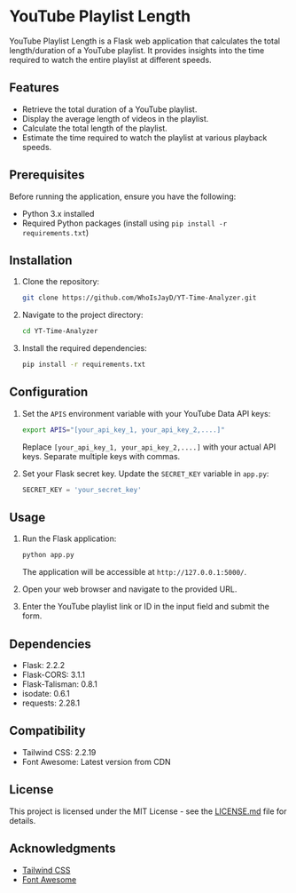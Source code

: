
# YouTube Playlist Length

YouTube Playlist Length is a Flask web application that calculates the total length/duration of a YouTube playlist. It provides insights into the time required to watch the entire playlist at different speeds.

## Features

- Retrieve the total duration of a YouTube playlist.
- Display the average length of videos in the playlist.
- Calculate the total length of the playlist.
- Estimate the time required to watch the playlist at various playback speeds.

## Prerequisites

Before running the application, ensure you have the following:

- Python 3.x installed
- Required Python packages (install using `pip install -r requirements.txt`)

## Installation

1. Clone the repository:

   ```bash
   git clone https://github.com/WhoIsJayD/YT-Time-Analyzer.git
   ```

2. Navigate to the project directory:

   ```bash
   cd YT-Time-Analyzer
   ```

3. Install the required dependencies:

   ```bash
   pip install -r requirements.txt
   ```

## Configuration

1. Set the `APIS` environment variable with your YouTube Data API keys:

   ```bash
   export APIS="[your_api_key_1, your_api_key_2,....]"
   ```

   Replace `[your_api_key_1, your_api_key_2,....]` with your actual API keys. Separate multiple keys with commas.

2. Set your Flask secret key. Update the `SECRET_KEY` variable in `app.py`:

   ```python
   SECRET_KEY = 'your_secret_key'
   ```

## Usage

1. Run the Flask application:

   ```bash
   python app.py
   ```

   The application will be accessible at `http://127.0.0.1:5000/`.

2. Open your web browser and navigate to the provided URL.

3. Enter the YouTube playlist link or ID in the input field and submit the form.

## Dependencies

- Flask: 2.2.2
- Flask-CORS: 3.1.1
- Flask-Talisman: 0.8.1
- isodate: 0.6.1
- requests: 2.28.1

## Compatibility

- Tailwind CSS: 2.2.19
- Font Awesome: Latest version from CDN

## License

This project is licensed under the MIT License - see the [LICENSE.md](LICENSE.md) file for details.

## Acknowledgments

- [Tailwind CSS](https://tailwindcss.com/)
- [Font Awesome](https://fontawesome.com/)
